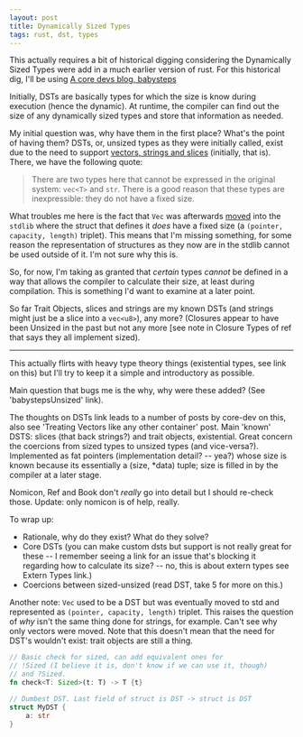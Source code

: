 ```yaml
---
layout: post
title: Dynamically Sized Types
tags: rust, dst, types
---
```


This actually requires a bit of historical digging considering the Dynamically Sized Types were add in a much earlier version 
of rust. For this historical dig, I'll be using [A core devs blog, babysteps][babysteps]

Initially, DSTs are basically types for which the size is know during execution (hence the dynamic). At runtime, the compiler 
can find out the size of any dynamically sized types and store that information as needed. 

My initial question was, why have them in the first place? What's the point of having them? DSTs, or, unsized types as they were 
initially called, exist due to the need to support [vectors, strings and slices][babystepsVecStrSlice] (initially, that is). There, we have the following quote:

> There are two types here that cannot be expressed in the original system: `vec<T>` and `str`. There is a good reason that these types are inexpressible: they do not have a fixed size. 

What troubles me here is the fact that `Vec` was afterwards [moved][babystepsVecSTD] into the `stdlib` where the struct that defines it *does* have a fixed size (a `(pointer, capacity, length)` triplet). This means that I'm missing something, for some reason the representation of structures as they now are in the stdlib cannot be used outside of it. I'm not sure why this is.

So, for now, I'm taking as granted that *certain* types *cannot* be defined in a way that allows the compiler to calculate their size, at least during compilation. This is something I'd want to examine at a later point.  

So far Trait Objects, slices and strings are my known DSTs (and strings might just be a slice into a `vec<u8>`), any more?
(Closures appear to have been Unsized in the past but not any more [see note in Closure Types of ref that says they all 
implement sized).

---

This actually flirts with heavy type theory things (existential types, see link on this) but I'll try to keep it a simple and introductory as possible.

Main question that bugs me is the why, why were these added? (See 'babystepsUnsized' link).

The thoughts on DSTs link leads to a number of posts by core-dev on this, also see 'Treating Vectors like any other container' post. Main 'known' DSTS: slices (that back strings?) and trait objects, existential. Great concern the coercions from sized types to unsized types (and vice-versa?). 
Implemented as fat pointers (implementation detail? -- yea?) whose size is known because its essentially a (size, \*data) tuple; size is filled in by the compiler at a later stage.

Nomicon, Ref and Book don't *really* go into detail but I should re-check those. Update: only nomicon is of help, really.

To wrap up:

 - Rationale, why do they exist? What do they solve?
 - Core DSTs (you can make custom dsts but support is not really great for these -- I remember seeing a link for an issue that's blocking it regarding how to calculate its size? -- no, this is about extern types see Extern Types link.)
 - Coercions between sized-unsized (read DST, take 5 for more on this.)

Another note: `Vec` used to be a DST but was eventually moved to std and represented as `(pointer, capacity, length)` triplet. 
This raises the question of *why* isn't the same thing done for strings, for example. Can't see why only vectors were moved. 
Note that this doesn't mean that the need for DST's wouldn't exist: trait objects are still a thing.

```rust
// Basic check for sized, can add equivalent ones for
// !Sized (I believe it is, don't know if we can use it, though)
// and ?Sized.
fn check<T: Sized>(t: T) -> T {t}

// Dumbest DST. Last field of struct is DST -> struct is DST
struct MyDST {
    a: str
}
```

[babysteps]: https://smallcultfollowing.com/babysteps/
[babystepsUnsized]: https://smallcultfollowing.com/babysteps/blog/2012/04/27/in-favor-of-types-of-unknown-size/
[babystepsVecStrSlice]: https://smallcultfollowing.com/babysteps/blog/2012/04/23/vectors-strings-and-slices/
[babystepsVecSTD]: https://smallcultfollowing.com/babysteps/blog/2013/11/14/treating-vectors-like-any-other-container/


[dstNom]: https://doc.rust-lang.org/nomicon/exotic-sizes.html
[dstRef]: https://doc.rust-lang.org/reference/dynamically-sized-types.html
[dstBook]: https://doc.rust-lang.org/stable/book/ch19-04-advanced-types.html?highlight=DST#dynamically-sized-types-and-the-sized-trait

[babystepsDSTs]: https://smallcultfollowing.com/babysteps/blog/2013/11/26/thoughts-on-dst-1/
[existentialTypes]: https://stackoverflow.com/questions/292274/what-is-an-existential-type
[externTypes]: https://github.com/rust-lang/rfcs/blob/master/text/1861-extern-types.md
[customDSTs]: https://github.com/rust-lang/rfcs/pull/2594
